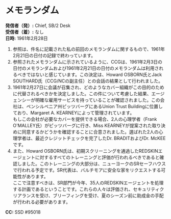 # メモランダム

**発信者（発）:** Chief, SB/2 Desk  
**受信者（着）:** なし  
**日時:** 1961年2月28日  

1. 参照は、件名に記載された私の前回のメモランダムに関するもので、1961年2月21日の日付の記録で終わっています。  
2. 参照されたメモランダムに示されているように、CCGは、1961年2月3日の日付のメモランダムおよび1961年2月21日の日付のメモランダムは利用されるべきではないと感じています。この決定は、Howard OSBORN氏とJack SOUTHARD氏（CCG/NCの副主任）との会話の結果として行われました。  
3. 1961年2月27日に会議が召集され、どのようなカバー組織がこの目的のために代替されるべきかを決定しました。この件について考慮した結果、エージェンシーが明確な雇用サービスを持っていることが確認されました。この会社は、ペンシルベニア州ピッツバーグにあるUnion Trust Buildingに位置しており、Margaret A. KEARNEYによって管理されています。  
   もしこの会社が必要なカバーを提供できる場合、2人の心理学者（Frank O'MALLEY氏）がピッツバーグに行き、Miss KEARNEYが提案された取り決めに同意するかどうかを確認することに合意されました。選ばれた2人の心理学者は、最近クレジットチェックを完了したDr. BRADITおよびDr. McKEEです。  
4. また、Howard OSBORN氏は、初期スクリーニングを通過したREDSKINエージェントに対するすべてのトレーニングと評価が行われるべきであると確認しました。このトレーニングの大部分は、ニューヨークのSRセーフハウスで行われる予定です。SR代表は、バルチモアに安全な家をリクエストする可能性があります。  
   ここで注意すべきは、SR部門が今年、35人のREDSKINエージェントを処理する計画であるということです。これらの人々は評価され、セキュリティクリアランスを受け、ブリーフィングを受け、夏のシーズン前に助成金の手配が行われる必要があります。  

**CC:** SSD #95018